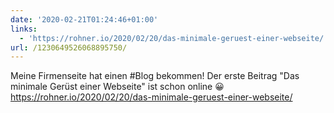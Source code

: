 ```yaml
---
date: '2020-02-21T01:24:46+01:00'
links:
  - 'https://rohner.io/2020/02/20/das-minimale-geruest-einer-webseite/'
url: /1230649526068895750/
---
```

Meine Firmenseite hat einen #Blog bekommen!
Der erste Beitrag "Das minimale Gerüst einer Webseite" ist schon online 😀 https://rohner.io/2020/02/20/das-minimale-geruest-einer-webseite/
